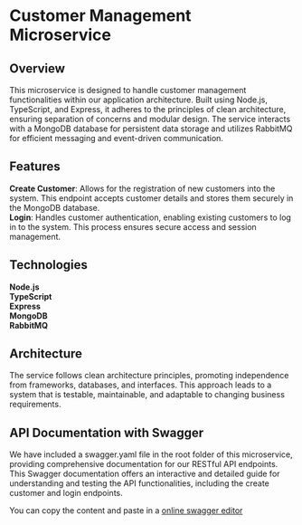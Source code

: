 # Customer Management Microservice
## Overview
This microservice is designed to handle customer management functionalities within our application architecture. Built using Node.js, TypeScript, and Express, it adheres to the principles of clean architecture, ensuring separation of concerns and modular design. The service interacts with a MongoDB database for persistent data storage and utilizes RabbitMQ for efficient messaging and event-driven communication.

## Features
**Create Customer**: Allows for the registration of new customers into the system. This endpoint accepts customer details and stores them securely in the MongoDB database. <br/>
**Login**: Handles customer authentication, enabling existing customers to log in to the system. This process ensures secure access and session management.

## Technologies
**Node.js** <br/>
**TypeScript** <br/>
**Express** <br/>
**MongoDB** <br/>
**RabbitMQ**

## Architecture
The service follows clean architecture principles, promoting independence from frameworks, databases, and interfaces. This approach leads to a system that is testable, maintainable, and adaptable to changing business requirements.

## API Documentation with Swagger
We have included a swagger.yaml file in the root folder of this microservice, providing comprehensive documentation for our RESTful API endpoints. This Swagger documentation offers an interactive and detailed guide for understanding and testing the API functionalities, including the create customer and login endpoints.

You can copy the content and paste in a [online swagger editor](https://editor.swagger.io/)
